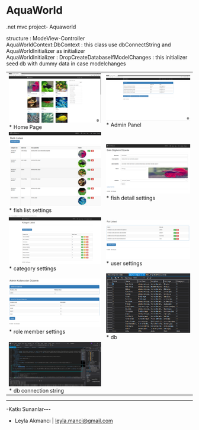# AquaWorld
.net mvc project- Aquaworld

<p> structure : ModeView-Controller </br>
    AquaWorldContext:DbContext  : this class use dbConnectString and AquaWorldInitializer as initializer</br>
    AquaWorldInitializer : DropCreateDatabaseIfModelChanges<AquaWorldContext>  : this initializer seed db with dummy data in case modelchanges </p>

<table><tr><td>
 <img src="https://github.com/leyla-manci/AquaWorld/blob/master/_screenshots/home_page.png">
* Home Page
 </td>
 <td>
  <img src="https://github.com/leyla-manci/AquaWorld/blob/master/_screenshots/admin_panel.png">
* Admin Panel
 </td>
</tr>
 <tr>
 <td>
  <img src="https://github.com/leyla-manci/AquaWorld/blob/master/_screenshots/fish_list_settings.png">
* fish list settings
 </td>
 <td>
  <img src="https://github.com/leyla-manci/AquaWorld/blob/master/_screenshots/fish_detail_settings.png">
* fish detail settings
 </td>
 </tr>
<tr>
 <td>
  <img src="https://github.com/leyla-manci/AquaWorld/blob/master/_screenshots/category_settings.png">
* category settings
 </td>
 <td>
  <img src="https://github.com/leyla-manci/AquaWorld/blob/master/_screenshots/user_settings.png">
* user settings
 </td>
 </tr>
 <tr>
 <td>
  <img src="https://github.com/leyla-manci/AquaWorld/blob/master/_screenshots/role_member_settings.png">
* role member settings
 </td>
 <td>
  <img src="https://github.com/leyla-manci/AquaWorld/blob/master/_screenshots/db.png">
* db
 </td>
 </tr>
  <tr>
 <td>
  <img src="https://github.com/leyla-manci/AquaWorld/blob/master/_screenshots/db_connection_str.png">
* db connection string
 </td>
 <td>
  
 </td>
 </tr>
</table>


***
-Katkı Sunanlar---

* Leyla Akmancı | [leyla.manci@gmail.com](mailto:leyla.manci@gmail.com)
